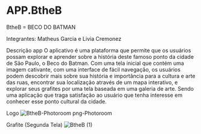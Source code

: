 # APP.BtheB

BtheB = BECO DO BATMAN

Integrantes: Matheus Garcia e Livia Cremonez


Descrição app 
O aplicativo é uma plataforma que permite que os usuários possam explorar e aprender sobre a história deste famoso ponto da cidade de São Paulo, o Beco do Batman. Com uma tela inicial que contém uma imagem cativante, com uma interface de fácil navegação, os usuários podem descobrir mais sobre sua história e importância para a cultura e arte das ruas, encontrar sua localização através de um mapa interativo, e explorar seus grafites por uma tela baseada em uma galeria de arte.  Sendo uma aplicação que  traga satisfação ao usuário que tenha interesse em conhecer esse ponto cultural da cidade.

Logo
![BtheB-Photoroom png-Photoroom](https://github.com/Matheus-Vict0r/APP.BtheB/assets/127435388/6bdd9af5-e997-4de9-a4f8-abd16c652d01)


Grafite (Segunda Tela)
![BtheB (1)](https://github.com/Matheus-Vict0r/APP.BtheB/assets/127435388/26f88751-ecb9-4130-9e3f-e1cd3e8f92c2)


